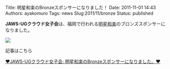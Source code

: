 Title: 明星和楽のBronzeスポンサーになりました！
Date: 2011-11-01 14:43
Authors: ayakomuro
Tags:  news
Slug:2011/11/bronze
Status: published

**JAWS-UGクラウド女子会**は、福岡で行われる[明星和楽](http://myojowaraku.net/)のブロンズスポンサーになりました。


[![](http://3.bp.blogspot.com/-NB2kxFcYpAI/TrABPVkyFuI/AAAAAAAAOMY/NGOPxEU-gJE/s1600/jawsuglovemyojyowaraku.png)](http://3.bp.blogspot.com/-NB2kxFcYpAI/TrABPVkyFuI/AAAAAAAAOMY/NGOPxEU-gJE/s1600/jawsuglovemyojyowaraku.png)

記事はこちら



[♥JAWS-UGクラウド女子会:
明星和楽のBronzeスポンサーになりました。](http://cloudgirls.blogspot.com/2011/11/bronze.html)[♥](http://cloudgirls.blogspot.com/2011/11/bronze.html)










